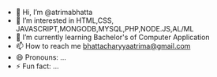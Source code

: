 - 👋 Hi, I’m @atrimabhatta
- 👀 I’m interested in HTML,CSS, JAVASCRIPT,MONGODB,MYSQL,PHP,NODE.JS,AL/ML
- 🌱 I’m currently learning Bachelor's of Computer Application 
- 📫 How to reach me bhattacharyyaatrima@gmail.com
- 😄 Pronouns: ...
- ⚡ Fun fact: ...

<!---
atrimabhatta/atrimabhatta is a ✨ special ✨ repository because its `README.md` (this file) appears on your GitHub profile.
You can click the Preview link to take a look at your changes.
--->
